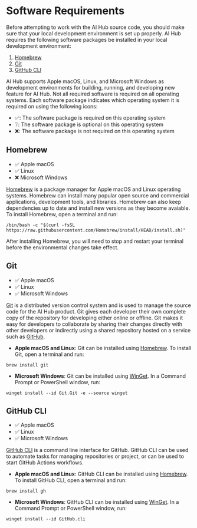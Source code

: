 # Software Requirements

Before attempting to work with the AI Hub source code, you should make sure that your local development environment is set up properly. AI Hub requires the following software packages be installed in your local development environment:

1. [Homebrew](#homebrew)
1. [Git](#git)
1. [GitHub CLI](#github-cli)

AI Hub supports Apple macOS, Linux, and Microsoft Windows as development environments for building, running, and developing new feature for AI Hub. Not all required software is required on all operating systems. Each software package indicates which operating system it is required on using the following icons:

- :white_check_mark:: The software package is required on this operating system
- :grey_question:: The software package is optional on this operating system
- :x:: The software package is not required on this operating system

## Homebrew

- :white_check_mark: Apple macOS
- :white_check_mark: Linux
- :x: Microsoft Windows

[Homebrew](https://brew.sh) is a package manager for Apple macOS and Linux operating systems. Homebrew can install many popular open source and commercial applications, development tools, and libraries. Homebrew can also keep dependencies up to date and install new versions as they become avaiable. To install Homebrew, open a terminal and run:

    /bin/bash -c "$(curl -fsSL https://raw.githubusercontent.com/Homebrew/install/HEAD/install.sh)"

After installing Homebrew, you will need to stop and restart your terminal before the environmental changes take effect.

## Git

- :white_check_mark: Apple macOS
- :white_check_mark: Linux
- :white_check_mark: Microsoft Windows

[Git](https://git-scm.com) is a distributed version control system and is used to manage the source code for the AI Hub product. Git gives each developer their own complete copy of the repository for developing either online or offline. Git makes it easy for developers to collaborate by sharing their changes directly with other developers or indirectly using a shared repository hosted on a service such as [GitHub](https://github.com).

- __Apple macOS and Linux__: Git can be installed using [Homebrew](#homebrew). To install Git, open a terminal and run:

```shell
brew install git
```

- __Microsoft Windows__: Git can be installed using [WinGet](https://learn.microsoft.com/en-us/windows/package-manager/winget/). In a Command Prompt or PowerShell window, run:

```batch
winget install --id Git.Git -e --source winget
```

## GitHub CLI

- :white_check_mark: Apple macOS
- :white_check_mark: Linux
- :white_check_mark: Microsoft Windows

[GitHub CLI](https://cli.github.com) is a command line interface for GitHub. GitHub CLI can be used to automate tasks for managing repositories or project, or can be used to start GitHub Actions workflows.

- __Apple macOS and Linux__: GitHub CLI can be installed using [Homebrew](#homebrew). To install GitHub CLI, open a terminal and run:

```shell
brew install gh
```

- __Microsoft Windows__: GitHub CLI can be installed using [WinGet](https://learn.microsoft.com/en-us/windows/package-manager/winget/). In a Command Prompt or PowerShell window, run:

```batch
winget install --id GitHub.cli
```
